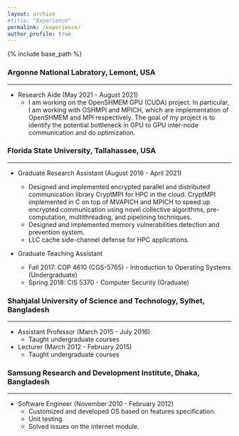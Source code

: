 ```yaml
---
layout: archive
#title: "Experience"
permalink: /experience/
author_profile: true
---
```

{% include base_path %}

 
### Argonne National Labratory, Lemont, USA
----
* Research Aide (May 2021 - August 2021)
    * I am working on the OpenSHMEM GPU (CUDA) project. In particular, I am working with OSHMPI and
      MPICH, which are implementation of OpenSHMEM and MPI respectively. The
      goal of my project is to identify the potential bottleneck in GPU to GPU inter-node
      communication and do optimization.

### Florida State University, Tallahassee, USA
----
* Graduate Research Assistant (August 2016 - April 2021)
    *  Designed and implemented encrypted parallel and distributed communication library CryptMPI for HPC in the cloud.  CryptMPI implemented in C on top of MVAPICH and MPICH to speed up encrypted communication using novel collective algorithms, pre-computation, multithreading, and pipelining techniques.
    *  Designed and implemented memory vulnerabilities detection and prevention system.
    *  LLC cache side-channel defense for HPC applications.

* Graduate Teaching Assistant
    * Fall 2017: COP 4610 (CGS-5765) - Introduction to Operating Systems (Undergraduate)
    * Spring 2018: CIS 5370 - Computer Security (Graduate)


### Shahjalal University of Science and Technology, Sylhet, Bangladesh
----
* Assistant Professor (March 2015 - July 2016)
    * Taught undergraduate courses
* Lecturer (March 2012 - February 2015)
  * Taught undergraduate courses

### Samsung Research and Development Institute, Dhaka, Bangladesh
----
* Software Engineer (November 2010 - February 2012)
    * Customized and developed OS based on features specification.
    * Unit testing.
    * Solved issues on the internet module.
